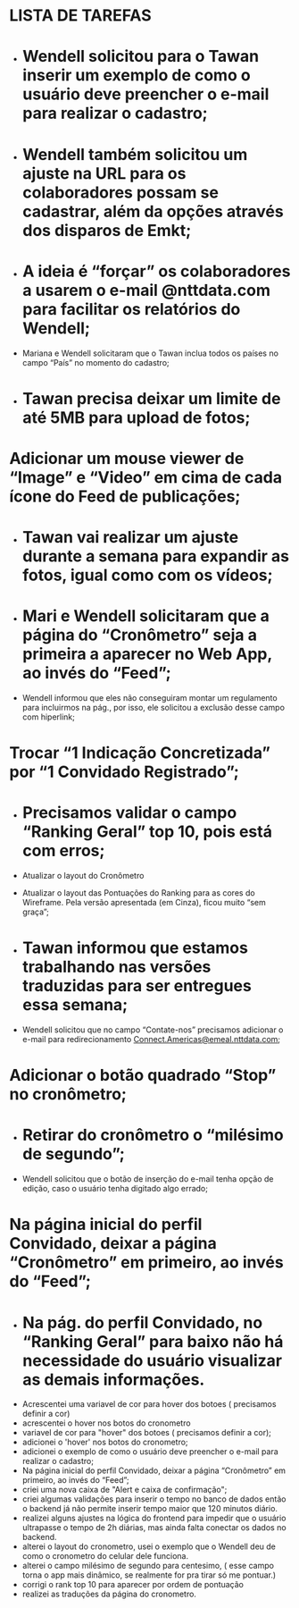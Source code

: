 # LISTA DE TAREFAS


- # Wendell solicitou para o Tawan inserir um exemplo de como o usuário deve preencher o e-mail para realizar o cadastro;

- # Wendell também solicitou um ajuste na URL para os colaboradores possam se cadastrar, além da opções através dos disparos de Emkt;

- # A ideia é “forçar” os colaboradores a usarem o e-mail @nttdata.com para facilitar os relatórios do Wendell;

- Mariana e Wendell solicitaram que o Tawan inclua todos os países no campo “País” no momento do cadastro;

- # Tawan precisa deixar um limite de até 5MB para upload de fotos;

# Adicionar um mouse viewer de “Image” e “Video” em cima de cada ícone do Feed de publicações;

- # Tawan vai realizar um ajuste durante a semana para expandir as fotos, igual como com os vídeos;

- # Mari e Wendell solicitaram que a página do “Cronômetro” seja a primeira a aparecer no Web App, ao invés do “Feed”;

- Wendell informou que eles não conseguiram montar um regulamento para incluirmos na pág., por isso, ele solicitou a exclusão desse campo com hiperlink;

# Trocar “1 Indicação Concretizada” por “1 Convidado Registrado”;

- # Precisamos validar o campo “Ranking Geral” top 10, pois está com erros;

- Atualizar o layout do Cronômetro
- Atualizar o layout das Pontuações do Ranking para as cores do Wireframe. Pela versão apresentada (em Cinza), ficou muito “sem graça”;

- # Tawan informou que estamos trabalhando nas versões traduzidas para ser entregues essa semana;

- Wendell solicitou que no campo “Contate-nos” precisamos adicionar o e-mail para redirecionamento Connect.Americas@emeal.nttdata.com;

# Adicionar o botão quadrado “Stop” no cronômetro;

- # Retirar do cronômetro o “milésimo de segundo”;

- Wendell solicitou que o botão de inserção do e-mail tenha opção de edição, caso o usuário tenha digitado algo errado;

# Na página inicial do perfil Convidado, deixar a página “Cronômetro” em primeiro, ao invés do “Feed”;

- # Na pág. do perfil Convidado, no “Ranking Geral” para baixo não há necessidade do usuário visualizar as demais informações.



<!-- FEITOS TAWAN -->

- Acrescentei uma variavel de cor para hover dos botoes ( precisamos definir a cor)
- acrescentei o hover nos botos do cronometro
- variavel de cor para "hover" dos botoes ( precisamos definir a cor);
- adicionei o 'hover' nos botos do cronometro;
- adicionei o exemplo de como o usuário deve preencher o e-mail para realizar o cadastro;
- Na página inicial do perfil Convidado, deixar a página “Cronômetro” em primeiro, ao invés do “Feed”;
- criei uma nova caixa de "Alert e caixa de confirmação";
- criei algumas validações para inserir o tempo no banco de dados então o backend já não permite inserir tempo maior que 120 minutos diário.
- realizei alguns ajustes na lógica do frontend para impedir que o usuário ultrapasse o tempo de 2h diárias, mas ainda falta conectar os dados no backend.
- alterei o layout do cronometro, usei o exemplo que o Wendell deu de como o cronometro do celular dele funciona.
- alterei o campo milésimo de segundo para centesimo, ( esse campo torna o app mais dinâmico, se realmente for pra tirar só me pontuar.)
- corrigi o rank top 10 para aparecer por ordem de pontuação
- realizei as traduções da página do cronometro.